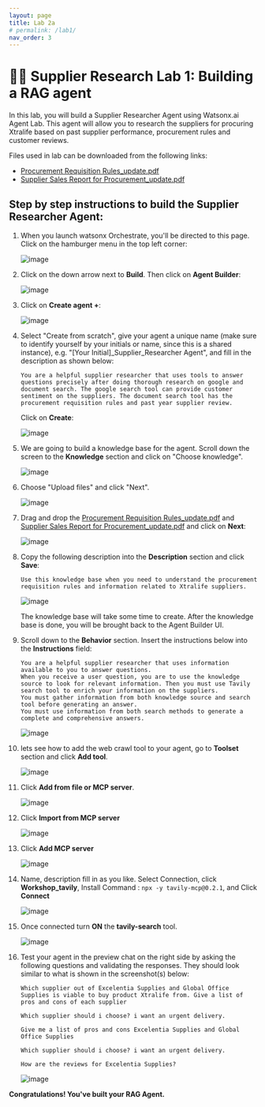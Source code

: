 ```yaml
---
layout: page
title: Lab 2a
# permalink: /lab1/
nav_order: 3
---
```

# 🧑‍💼 Supplier Research Lab 1: Building a RAG agent
    
In this lab, you will build a Supplier Researcher Agent using Watsonx.ai Agent Lab. This agent will allow you to research the suppliers for procuring Xtralife based on past supplier performance, procurement rules and customer reviews.

Files used in lab can be downloaded from the following links:
-  [Procurement Requisition Rules_update.pdf](/Lab_2a_Files/Procurement%20Requisition%20Rules_update.pdf)
- [Supplier Sales Report for Procurement_update.pdf](/Lab_2a_Files/Supplier%20Sales%20Report%20for%20Procurement_update.pdf)
## Step by step instructions to build the Supplier Researcher Agent:

1. When you launch watsonx Orchestrate, you'll be directed to this page. Click on the hamburger menu in the top left corner:

    ![image](./imgs/imgs_2a/step_1.png)

1. Click on the down arrow next to **Build**.  Then click on **Agent Builder**:

    ![image](./imgs/imgs_2a/step_2.png)

1. Click on **Create agent +**:

    ![image](./imgs/imgs_2a/step_3.png)

1. Select "Create from scratch", give your agent a unique name (make sure to identify yourself by your initials or name, since this is a shared instance), e.g. "[Your Initial]_Supplier_Researcher Agent", and fill in the description as shown below: 

    ```
    You are a helpful supplier researcher that uses tools to answer questions precisely after doing thorough research on google and document search. The google search tool can provide customer sentiment on the suppliers. The document search tool has the procurement requisition rules and past year supplier review.
    ```  

    Click on **Create**:

    ![image](./imgs/imgs_2a/step_4.png)

1. We are going to build a knowledge base for the agent. Scroll down the screen to the **Knowledge** section and click on "Choose knowledge".

    ![image](./imgs/imgs_2a/step_5.png)

1. Choose "Upload files" and click "Next".

    ![image](./imgs/imgs_2a/step_6.png)

1. Drag and drop the [Procurement Requisition Rules_update.pdf](/Lab_2a_Files/Procurement%20Requisition%20Rules_update.pdf) and [Supplier Sales Report for Procurement_update.pdf](/Lab_2a_Files/Supplier%20Sales%20Report%20for%20Procurement_update.pdf) and click on **Next**:

    ![image](./imgs/imgs_2a/step_7.png)

1. Copy the following description into the **Description** section and click **Save**:

    ```
    Use this knowledge base when you need to understand the procurement requisition rules and information related to Xtralife suppliers. 
    ```

    ![image](./imgs/imgs_2a/step_8.png)

    The knowledge base will take some time to create. After the knowledge base is done, you will be brought back to the Agent Builder UI.

    <!-- ![image](./imgs/lab-3a/hr_step_kbase.png) -->


1. Scroll down to the **Behavior** section. Insert the instructions below into the **Instructions** field:

    ```
    You are a helpful supplier researcher that uses information available to you to answer questions.
    When you receive a user question, you are to use the knowledge source to look for relevant information. Then you must use Tavily search tool to enrich your information on the suppliers. 
    You must gather information from both knowledge source and search tool before generating an answer.
    You must use information from both search methods to generate a complete and comprehensive answers. 
    ```

    ![image](./imgs/imgs_2a/step_9.png)

1. lets see how to add the web crawl tool to your agent, go to **Toolset** section and click **Add tool**.

     ![image](./imgs/imgs_2a/step_10.png)

1. Click **Add from file or MCP server**.

     ![image](./imgs/imgs_2a/step_11.png)

1. Click **Import from MCP server**

     ![image](./imgs/imgs_2a/step_12.png)

1. Click **Add MCP server**  

     ![image](./imgs/imgs_2a/step_13.png)

1. Name, description fill in as you like. Select Connection, click **Workshop_tavily**, Install Command : ``` npx -y tavily-mcp@0.2.1 ```, and Click **Connect**

     ![image](./imgs/imgs_2a/step_14.png)

1. Once connected turn **ON** the **tavily-search** tool.

    ![image](./imgs/imgs_2a/step_15.png)
    
1. Test your agent in the preview chat on the right side by asking the following questions and validating the responses.  They should look similar to what is shown in the screenshot(s) below:

    ```
    Which supplier out of Excelentia Supplies and Global Office Supplies is viable to buy product Xtralife from. Give a list of pros and cons of each supplier
    ```
    ```
    Which supplier should i choose? i want an urgent delivery.
    ```
    ```
    Give me a list of pros and cons Excelentia Supplies and Global Office Supplies
    ```
    ```
    Which supplier should i choose? i want an urgent delivery.
    ```
    ```
    How are the reviews for Excelentia Supplies?
    ```
    ![image](./imgs/imgs_2a/step_16.png)


**Congratulations! You've built your RAG Agent.**
